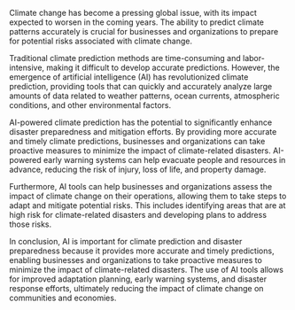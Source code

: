 
Climate change has become a pressing global issue, with its impact expected to worsen in the coming years. The ability to predict climate patterns accurately is crucial for businesses and organizations to prepare for potential risks associated with climate change.

Traditional climate prediction methods are time-consuming and labor-intensive, making it difficult to develop accurate predictions. However, the emergence of artificial intelligence (AI) has revolutionized climate prediction, providing tools that can quickly and accurately analyze large amounts of data related to weather patterns, ocean currents, atmospheric conditions, and other environmental factors.

AI-powered climate prediction has the potential to significantly enhance disaster preparedness and mitigation efforts. By providing more accurate and timely climate predictions, businesses and organizations can take proactive measures to minimize the impact of climate-related disasters. AI-powered early warning systems can help evacuate people and resources in advance, reducing the risk of injury, loss of life, and property damage.

Furthermore, AI tools can help businesses and organizations assess the impact of climate change on their operations, allowing them to take steps to adapt and mitigate potential risks. This includes identifying areas that are at high risk for climate-related disasters and developing plans to address those risks.

In conclusion, AI is important for climate prediction and disaster preparedness because it provides more accurate and timely predictions, enabling businesses and organizations to take proactive measures to minimize the impact of climate-related disasters. The use of AI tools allows for improved adaptation planning, early warning systems, and disaster response efforts, ultimately reducing the impact of climate change on communities and economies.
